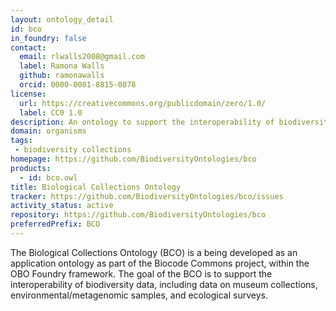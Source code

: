 ```yaml
---
layout: ontology_detail
id: bco
in_foundry: false
contact:
  email: rlwalls2008@gmail.com
  label: Ramona Walls
  github: ramonawalls
  orcid: 0000-0001-8815-0078
license:
  url: https://creativecommons.org/publicdomain/zero/1.0/
  label: CC0 1.0
description: An ontology to support the interoperability of biodiversity data, including data on museum collections, environmental/metagenomic samples, and ecological surveys.
domain: organisms
tags:
 - biodiversity collections
homepage: https://github.com/BiodiversityOntologies/bco
products:
  - id: bco.owl
title: Biological Collections Ontology
tracker: https://github.com/BiodiversityOntologies/bco/issues
activity_status: active
repository: https://github.com/BiodiversityOntologies/bco
preferredPrefix: BCO
---
```


The Biological Collections Ontology (BCO) is a being developed as an application ontology as part of the Biocode Commons project, within the OBO Foundry framework. The goal of the BCO is to support the interoperability of biodiversity data, including data on museum collections, environmental/metagenomic samples, and ecological surveys.
